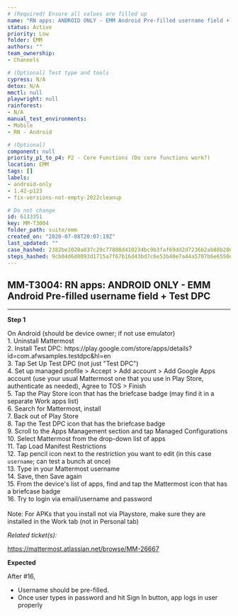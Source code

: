 ```yaml
---
# (Required) Ensure all values are filled up
name: "RN apps: ANDROID ONLY - EMM Android Pre-filled username field + Test DPC"
status: Active
priority: Low
folder: EMM
authors: ""
team_ownership: 
- Channels

# (Optional) Test type and tools
cypress: N/A
detox: N/A
mmctl: null
playwright: null
rainforest: 
- N/A
manual_test_environments: 
- Mobile
- RN - Android

# (Optional)
component: null
priority_p1_to_p4: P2 - Core Functions (Do core functions work?)
location: EMM
tags: []
labels: 
- android-only
- 1.42-p123
- fix-versions-not-empty-2022cleanup

# Do not change
id: 6133351
key: MM-T3004
folder_path: suite/emm
created_on: "2020-07-08T20:07:19Z"
last_updated: ""
case_hashed: 2382be1020a837c29c77808d410234bc9b3faf69dd2d7236b2ab88b28040d3f2ac8a22d4e1a23689da54abb630d46c39
steps_hashed: 9cb04d6d0093d1715a7f67b16d43bd7c6e53b40e7a44a5707b6e6550e6d84297f60fdfecc53743f83a4da37c9e00f671
---
```


## MM-T3004: RN apps: ANDROID ONLY - EMM Android Pre-filled username field + Test DPC

---

**Step 1**

On Android (should be device owner; if not use emulator)\
1\. Uninstall Mattermost\
2\. Install Test DPC: https\://play.google.com/store/apps/details?id=com.afwsamples.testdpc\&hl=en\
3\. Tap Set Up Test DPC (not just "Test DPC")\
4\. Set up managed profile > Accept > Add account > Add Google Apps account (use your usual Mattermost one that you use in Play Store, authenticate as needed), Agree to TOS > Finish\
5\. Tap the Play Store icon that has the briefcase badge (may find it in a separate Work apps list)\
6\. Search for Mattermost, install\
7\. Back out of Play Store\
8\. Tap the Test DPC icon that has the briefcase badge\
9\. Scroll to the Apps Management section and tap Managed Configurations\
10\. Select Mattermost from the drop-down list of apps\
11\. Tap Load Manifest Restrictions\
12\. Tap pencil icon next to the restriction you want to edit (in this case `username`; can test a bunch at once)\
13\. Type in your Mattermost username\
14\. Save, then Save again\
15\. From the device's list of apps, find and tap the Mattermost icon that has a briefcase badge\
16\. Try to login via email/username and password\
\
Note: For APKs that you install not via Playstore, make sure they are installed in the Work tab (not in Personal tab)

_Related ticket(s):_

<https://mattermost.atlassian.net/browse/MM-26667>

**Expected**

After #16,

- Username should be pre-filled.
- Once user types in password and hit Sign In button, app logs in user properly
